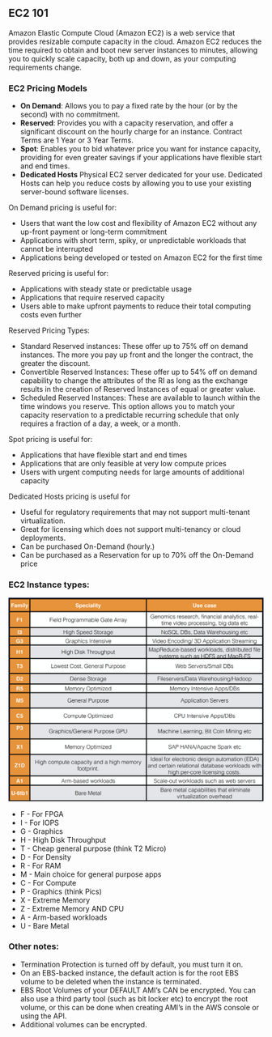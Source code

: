 ## EC2 101

Amazon Elastic Compute Cloud (Amazon EC2) is a web service that provides resizable compute capacity in the cloud. Amazon EC2 reduces the time required to obtain and boot new server instances to minutes, allowing you to quickly scale capacity, both up and down, as your computing requirements change.

### EC2 Pricing Models
- **On Demand**: Allows you to pay a fixed rate by the hour (or by the second) with no commitment.
- **Reserved**: Provides you with a capacity reservation, and offer a significant discount on the hourly charge for an instance. Contract Terms are 1 Year or 3 Year Terms.
- **Spot**: Enables you to bid whatever price you want for instance capacity, providing for even greater savings if your applications have flexible start and end times.
- **Dedicated Hosts** Physical EC2 server dedicated for your use. Dedicated Hosts can help you reduce costs by allowing you to use your existing server-bound software licenses.

On Demand pricing is useful for:
- Users that want the low cost and flexibility of Amazon EC2 without any up-front payment or long-term commitment
- Applications with short term, spiky, or unpredictable workloads that cannot be interrupted
- Applications being developed or tested on Amazon EC2 for the first time

Reserved pricing is useful for:
- Applications with steady state or predictable usage
- Applications that require reserved capacity
- Users able to make upfront payments to reduce their total computing costs even further

Reserved Pricing Types:
- Standard Reserved instances: These offer up to 75% off on demand instances. The more you pay up front and the longer the contract, the greater the discount.
- Convertible Reserved Instances: These offer up to 54% off on demand capability to change the attributes of the RI as long as the exchange results in the creation of Reserved Instances of equal or greater value.
- Scheduled Reserved Instances: These are available to launch within the time windows you reserve. This option allows you to match your capacity reservation to a predictable recurring schedule that only requires a fraction of a day, a week, or a month.

Spot pricing is useful for:
- Applications that have flexible start and end times
- Applications that are only feasible at very low compute prices
- Users with urgent computing needs for large amounts of additional capacity

Dedicated Hosts pricing is useful for
- Useful for regulatory requirements that may not support multi-tenant virtualization.
- Great for licensing which does not support multi-tenancy or cloud deployments.
- Can be purchased On-Demand (hourly.)
- Can be purchased as a Reservation for up to 70% off the On-Demand price

### EC2 Instance types:
![Instance Types](images/InstanceTypes.png)
- F - For FPGA
- I - For IOPS
- G - Graphics
- H - High Disk Throughput
- T - Cheap general purpose (think T2 Micro)
- D - For Density
- R - For RAM
- M - Main choice for general purpose apps
- C - For Compute
- P - Graphics (think Pics)
- X - Extreme Memory
- Z - Extreme Memory AND CPU
- A - Arm-based workloads
- U - Bare Metal

### Other notes:
- Termination Protection is turned off by default, you must turn it on.
- On an EBS-backed instance, the default action is for the root EBS volume to be deleted when the instance is terminated.
- EBS Root Volumes of your DEFAULT AMI’s CAN be encrypted. You can also use a third party tool (such as bit locker etc) to encrypt the root volume, or this can be done when creating AMI’s in the AWS console or using the API.
- Additional volumes can be encrypted.

